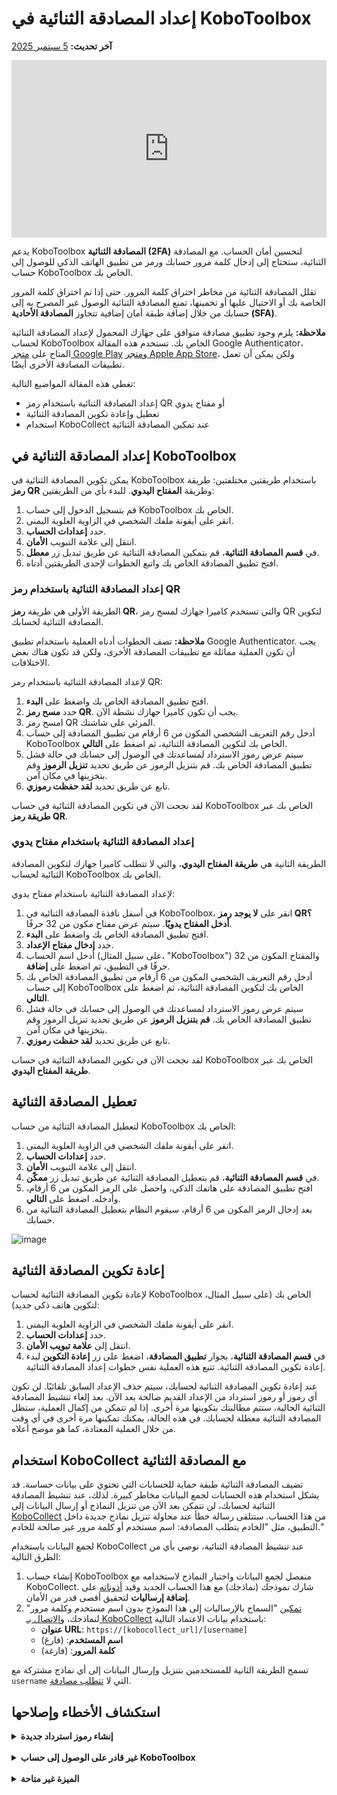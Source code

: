 # إعداد المصادقة الثنائية في KoboToolbox
**آخر تحديث:** <a href="https://github.com/kobotoolbox/docs/blob/3c86f234242bee25d3d6f91bffee5cb93d808344/source/two_factor_authentication.md" class="reference">5 سبتمبر 2025</a>

<iframe src="https://www.youtube.com/embed/4BhF0eva_d4?si=Ha6XbjiSjfPEL-CX" style="width: 100%; aspect-ratio: 16 / 9; height: auto; border: 0;" title="YouTube video player" frameborder="0" allow="accelerometer; autoplay; clipboard-write; encrypted-media; gyroscope; picture-in-picture; web-share" allowfullscreen></iframe>

<br>

يدعم KoboToolbox **المصادقة الثنائية (2FA)** لتحسين أمان الحساب. مع المصادقة الثنائية، ستحتاج إلى إدخال كلمة مرور حسابك ورمز من تطبيق الهاتف الذكي للوصول إلى حساب KoboToolbox الخاص بك.

تقلل المصادقة الثنائية من مخاطر اختراق كلمة المرور. حتى إذا تم اختراق كلمة المرور الخاصة بك أو الاحتيال عليها أو تخمينها، تمنع المصادقة الثنائية الوصول غير المصرح به إلى حسابك من خلال إضافة طبقة أمان إضافية تتجاوز **المصادقة الأحادية (SFA)**.

<p class="note">
    <strong>ملاحظة:</strong> يلزم وجود تطبيق مصادقة متوافق على جهازك المحمول لإعداد المصادقة الثنائية لحساب KoboToolbox الخاص بك. تستخدم هذه المقالة Google Authenticator، المتاح على <a href="https://play.google.com/store/apps/details?id=com.google.android.apps.authenticator2">متجر Google Play</a> و<a href="https://apps.apple.com/fr/app/google-authenticator/id388497605?l=en-GB">متجر Apple App Store</a>، ولكن يمكن أن تعمل تطبيقات المصادقة الأخرى أيضًا.
</p>

تغطي هذه المقالة المواضيع التالية:

- إعداد المصادقة الثنائية باستخدام رمز QR أو مفتاح يدوي
- تعطيل وإعادة تكوين المصادقة الثنائية
- استخدام KoboCollect عند تمكين المصادقة الثنائية

## إعداد المصادقة الثنائية في KoboToolbox

يمكن تكوين المصادقة الثنائية في KoboToolbox باستخدام طريقتين مختلفتين: طريقة **رمز QR** وطريقة **المفتاح اليدوي**. للبدء بأي من الطريقتين:

1. قم بتسجيل الدخول إلى حساب KoboToolbox الخاص بك.
2. انقر على أيقونة ملفك الشخصي في الزاوية العلوية اليمنى.
3. حدد **إعدادات الحساب**.
4. انتقل إلى علامة التبويب **الأمان**.
5. في **قسم المصادقة الثنائية**، قم بتمكين المصادقة الثنائية عن طريق تبديل زر **معطل**.
6. افتح تطبيق المصادقة الخاص بك واتبع الخطوات لإحدى الطريقتين أدناه.

### إعداد المصادقة الثنائية باستخدام رمز QR

الطريقة الأولى هي طريقة **رمز QR**، والتي تستخدم كاميرا جهازك لمسح رمز QR لتكوين المصادقة الثنائية لحسابك.

<p class="note">
  <b>ملاحظة:</b> تصف الخطوات أدناه العملية باستخدام تطبيق Google Authenticator. يجب أن تكون العملية مماثلة مع تطبيقات المصادقة الأخرى، ولكن قد تكون هناك بعض الاختلافات.
</p>

لإعداد المصادقة الثنائية باستخدام رمز QR:

1. افتح تطبيق المصادقة الخاص بك واضغط على **البدء**.
2. حدد **مسح رمز QR**. يجب أن تكون كاميرا جهازك نشطة الآن.
3. امسح رمز QR المرئي على شاشتك.
4. أدخل رقم التعريف الشخصي المكون من 6 أرقام من تطبيق المصادقة إلى حساب KoboToolbox الخاص بك لتكوين المصادقة الثنائية، ثم اضغط على **التالي**.
5. سيتم عرض رموز الاسترداد لمساعدتك في الوصول إلى حسابك في حالة فشل تطبيق المصادقة الخاص بك. قم بتنزيل الرموز عن طريق تحديد **تنزيل الرموز** وقم بتخزينها في مكان آمن.
6. تابع عن طريق تحديد **لقد حفظت رموزي**.

لقد نجحت الآن في تكوين المصادقة الثنائية في حساب KoboToolbox الخاص بك عبر **طريقة رمز QR**.

### إعداد المصادقة الثنائية باستخدام مفتاح يدوي

الطريقة الثانية هي **طريقة المفتاح اليدوي**، والتي لا تتطلب كاميرا جهازك لتكوين المصادقة الثنائية لحساب KoboToolbox الخاص بك.

لإعداد المصادقة الثنائية باستخدام مفتاح يدوي:

1. في أسفل نافذة المصادقة الثنائية في KoboToolbox، انقر على **لا يوجد رمز QR؟ أدخل المفتاح يدويًا**. سيتم عرض مفتاح مكون من 32 حرفًا.
2. افتح تطبيق المصادقة الخاص بك واضغط على **البدء**.
3. حدد **إدخال مفتاح الإعداد**.
4. أدخل اسم الحساب (على سبيل المثال، "KoboToolbox") والمفتاح المكون من 32 حرفًا في التطبيق، ثم اضغط على **إضافة**.
5. أدخل رقم التعريف الشخصي المكون من 6 أرقام من تطبيق المصادقة الخاص بك إلى حساب KoboToolbox الخاص بك لتكوين المصادقة الثنائية، ثم اضغط على **التالي**.
6. سيتم عرض رموز الاسترداد لمساعدتك في الوصول إلى حسابك في حالة فشل تطبيق المصادقة الخاص بك. **قم بتنزيل الرموز** عن طريق تحديد تنزيل الرموز وقم بتخزينها في مكان آمن.
7. تابع عن طريق تحديد **لقد حفظت رموزي**.

لقد نجحت الآن في تكوين المصادقة الثنائية في حساب KoboToolbox الخاص بك عبر **طريقة المفتاح اليدوي**.

## تعطيل المصادقة الثنائية

لتعطيل المصادقة الثنائية من حساب KoboToolbox الخاص بك:

1. انقر على أيقونة ملفك الشخصي في الزاوية العلوية اليمنى.
2. حدد **إعدادات الحساب**.
3. انتقل إلى علامة التبويب **الأمان**.
4. في **قسم المصادقة الثنائية**، قم بتعطيل المصادقة الثنائية عن طريق تبديل زر **ممكّن**.
5. افتح تطبيق المصادقة على هاتفك الذكي، واحصل على الرمز المكون من 6 أرقام، وأدخله. اضغط على **التالي**.
6. بعد إدخال الرمز المكون من 6 أرقام، سيقوم النظام بتعطيل المصادقة الثنائية من حسابك.

![image](/images/two_factor_authentication/Deactivate_2FA.png)

## إعادة تكوين المصادقة الثنائية

لإعادة تكوين المصادقة الثنائية لحساب KoboToolbox الخاص بك (على سبيل المثال، لتكوين هاتف ذكي جديد):

1. انقر على أيقونة ملفك الشخصي في الزاوية العلوية اليمنى.
2. حدد **إعدادات الحساب**.
3. انتقل إلى **علامة تبويب الأمان**.
4. في **قسم المصادقة الثنائية**، بجوار **تطبيق المصادقة**، اضغط على زر **إعادة التكوين** لبدء إعادة تكوين المصادقة الثنائية. تتبع هذه العملية نفس خطوات إعداد المصادقة الثنائية.

عند إعادة تكوين المصادقة الثنائية لحسابك، سيتم حذف الإعداد السابق تلقائيًا. لن تكون أي رموز أو رموز استرداد من الإعداد القديم صالحة بعد الآن. بعد إلغاء تنشيط المصادقة الثنائية الحالية، ستتم مطالبتك بتكوينها مرة أخرى. إذا لم تتمكن من إكمال العملية، ستظل المصادقة الثنائية معطلة لحسابك. في هذه الحالة، يمكنك تمكينها مرة أخرى في أي وقت من خلال العملية المعتادة، كما هو موضح أعلاه.

## استخدام KoboCollect مع المصادقة الثنائية

تضيف المصادقة الثنائية طبقة حماية للحسابات التي تحتوي على بيانات حساسة. قد يشكل استخدام هذه الحسابات لجمع البيانات مخاطر كبيرة. لذلك، عند تنشيط المصادقة الثنائية لحسابك، لن تتمكن بعد الآن من تنزيل النماذج أو إرسال البيانات إلى [KoboCollect](kobocollect_on_android_latest.md) من هذا الحساب. ستتلقى رسالة خطأ عند محاولة تنزيل نماذج جديدة داخل التطبيق، مثل "الخادم يتطلب المصادقة: اسم مستخدم أو كلمة مرور غير صالحة للخادم."

لجمع البيانات باستخدام KoboCollect عند تنشيط المصادقة الثنائية، نوصي بأي من الطرق التالية:

1. إنشاء حساب KoboToolbox منفصل لجمع البيانات واختبار النماذج لاستخدامه مع KoboCollect. شارك نموذجك (نماذجك) مع هذا الحساب الجديد وقيد [أذوناته](managing_permissions.md) على **إضافة إرساليات** لتحقيق أقصى قدر من الأمان.
2. [تمكين](https://support.kobotoolbox.org/ar/project_sharing_settings.html#allowing-submissions-without-authentication) "السماح بالإرساليات إلى هذا النموذج بدون اسم مستخدم وكلمة مرور" لنماذجك، و[الاتصال بـ KoboCollect](kobocollect_on_android_latest.md) باستخدام بيانات الاعتماد التالية:
    - **عنوان URL**: `https://[kobocollect_url]/[username]`
    - **اسم المستخدم**: (فارغ)
    - **كلمة المرور**: (فارغة)

تسمح الطريقة الثانية للمستخدمين بتنزيل وإرسال البيانات إلى أي نماذج مشتركة مع `username` التي لا [تتطلب مصادقة](https://support.kobotoolbox.org/ar/project_sharing_settings.html#allowing-submissions-without-authentication).

## استكشاف الأخطاء وإصلاحها
<details>
<summary><b>إنشاء رموز استرداد جديدة</b></summary>
إذا فقدت رموز الاسترداد الخاصة بك أو تعتقد أنها قد تم اختراقها، يمكنك إنشاء رموز استرداد جديدة للمصادقة الثنائية عن طريق الضغط على زر <b>إنشاء جديد</b> بجوار <b>رموز الاسترداد</b>.
</details>

<br>

<details>
<summary><b>غير قادر على الوصول إلى حساب KoboToolbox</b></summary>
إذا لم تتمكن من الوصول إلى حساب KoboToolbox الخاص بك مع تمكين المصادقة الثنائية (على سبيل المثال، إذا قمت بإعادة تعيين هاتفك الذكي وإلغاء تثبيت تطبيق المصادقة، أو فقدت رموز الاسترداد الخاصة بك)، يمكنك الاتصال بـ <a class="reference external" href="support@kobotoolbox.org">support@kobotoolbox.org</a>. يرجى استخدام عنوان البريد الإلكتروني المسجل في حسابك لطلب تعطيل المصادقة الثنائية.
</details>

<br>

<details>
<summary><b>الميزة غير متاحة</b></summary>
هذه الميزة غير متاحة حاليًا للمستخدمين في الخطة المجتمعية. ومع ذلك، سيتم توسيع المصادقة الثنائية لتشمل جميع المستخدمين في الأشهر المقبلة، بغض النظر عن خطتهم.
</details>